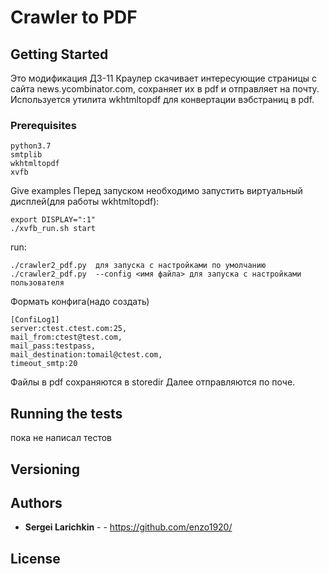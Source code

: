 # Crawler to PDF



## Getting Started
Это модификация ДЗ-11
Краулер скачивает интересующие страницы с сайта news.ycombinator.com, сохраняет их в pdf и отправляет на почту.
Используется утилита wkhtmltopdf для конвертации вэбстраниц в pdf.
### Prerequisites
```
python3.7
smtplib
wkhtmltopdf
xvfb
```

Give examples
Перед запуском необходимо запустить виртуальный дисплей(для работы wkhtmltopdf):
```
export DISPLAY=":1" 
./xvfb_run.sh start
```
run:
```
./crawler2_pdf.py  для запуска с настройками по умолчанию
./crawler2_pdf.py  --config <имя файла> для запуска с настройками пользователя
```
Формать конфига(надо создать)
```
[ConfiLog1]
server:ctest.ctest.com:25,
mail_from:ctest@test.com,
mail_pass:testpass,
mail_destination:tomail@ctest.com,
timeout_smtp:20
```
Файлы в pdf сохраняются в storedir
Далее отправляются по поче.
## Running the tests
пока не написал тестов

## Versioning


## Authors

* **Sergei Larichkin** - - https://github.com/enzo1920/

## License



